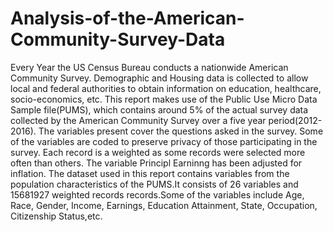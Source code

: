 # Analysis-of-the-American-Community-Survey-Data
Every Year the US Census Bureau conducts a nationwide American Community Survey. Demographic and Housing data is collected to allow local and federal authorities to obtain information on education, healthcare, socio-economics, etc.
This report makes use of the Public Use Micro Data Sample file(PUMS), which contains around 5% of the actual survey data collected by the American Community Survey over a five year period(2012-2016). The variables present cover the questions asked in the survey. Some of the variables are coded to preserve privacy of those participating in the survey. Each record is a weighted as some records were selected more often than others. The variable Principl Earninng has been adjusted for inflation.
The dataset used in this report contains variables from the population characteristics of the PUMS.It consists of 26 variables and 15681927 weighted records records.Some of the variables include Age, Race, Gender, Income, Earnings, Education Attainment, State, Occupation, Citizenship Status,etc.

